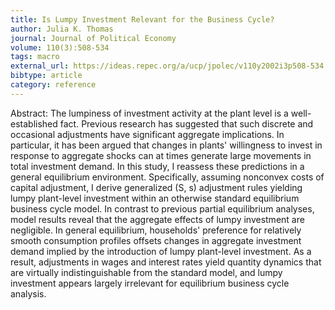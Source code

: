 ```yaml
---
title: Is Lumpy Investment Relevant for the Business Cycle?
author: Julia K. Thomas
journal: Journal of Political Economy
volume: 110(3):508-534
tags: macro
external_url: https://ideas.repec.org/a/ucp/jpolec/v110y2002i3p508-534.html
bibtype: article
category: reference
---
```

Abstract: The lumpiness of investment activity at the plant level is a well-established fact. Previous research has suggested that such discrete and occasional adjustments have significant aggregate implications. In particular, it has been argued that changes in plants' willingness to invest in response to aggregate shocks can at times generate large movements in total investment demand. In this study, I reassess these predictions in a general equilibrium environment. Specifically, assuming nonconvex costs of capital adjustment, I derive generalized (S, s) adjustment rules yielding lumpy plant-level investment within an otherwise standard equilibrium business cycle model. In contrast to previous partial equilibrium analyses, model results reveal that the aggregate effects of lumpy investment are negligible. In general equilibrium, households' preference for relatively smooth consumption profiles offsets changes in aggregate investment demand implied by the introduction of lumpy plant-level investment. As a result, adjustments in wages and interest rates yield quantity dynamics that are virtually indistinguishable from the standard model, and lumpy investment appears largely irrelevant for equilibrium business cycle analysis.
